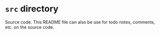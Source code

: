 # `src` directory

Source code.  This README file can also be use for todo notes, comments, etc.
on the source code.
